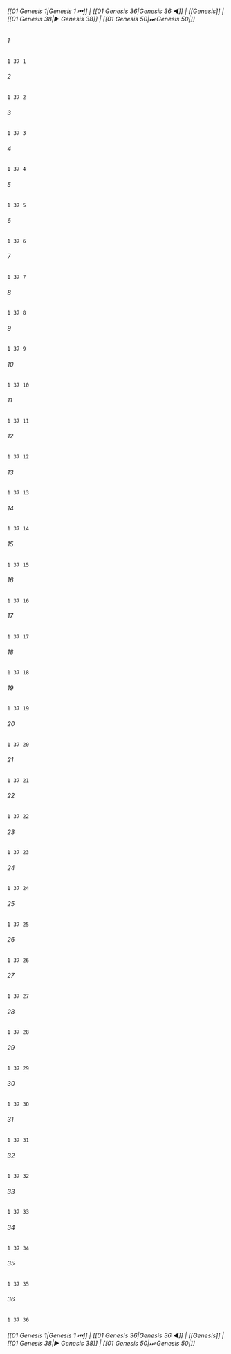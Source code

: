 
###### [[01 Genesis 1|Genesis 1 ⏮]] | [[01 Genesis 36|Genesis 36 ◀]] | [[Genesis]] | [[01 Genesis 38|▶ Genesis 38]] | [[01 Genesis 50|⏭ Genesis 50|]]

###### 1
``` verse
1 37 1 
```
###### 2
``` verse
1 37 2 
```
###### 3
``` verse
1 37 3 
```
###### 4
``` verse
1 37 4 
```
###### 5
``` verse
1 37 5 
```
###### 6
``` verse
1 37 6 
```
###### 7
``` verse
1 37 7 
```
###### 8
``` verse
1 37 8 
```
###### 9
``` verse
1 37 9 
```
###### 10
``` verse
1 37 10 
```
###### 11
``` verse
1 37 11 
```
###### 12
``` verse
1 37 12 
```
###### 13
``` verse
1 37 13 
```
###### 14
``` verse
1 37 14 
```
###### 15
``` verse
1 37 15 
```
###### 16
``` verse
1 37 16 
```
###### 17
``` verse
1 37 17 
```
###### 18
``` verse
1 37 18 
```
###### 19
``` verse
1 37 19 
```
###### 20
``` verse
1 37 20 
```
###### 21
``` verse
1 37 21 
```
###### 22
``` verse
1 37 22 
```
###### 23
``` verse
1 37 23 
```
###### 24
``` verse
1 37 24 
```
###### 25
``` verse
1 37 25 
```
###### 26
``` verse
1 37 26 
```
###### 27
``` verse
1 37 27 
```
###### 28
``` verse
1 37 28 
```
###### 29
``` verse
1 37 29 
```
###### 30
``` verse
1 37 30 
```
###### 31
``` verse
1 37 31 
```
###### 32
``` verse
1 37 32 
```
###### 33
``` verse
1 37 33 
```
###### 34
``` verse
1 37 34 
```
###### 35
``` verse
1 37 35 
```
###### 36
``` verse
1 37 36 
```

###### [[01 Genesis 1|Genesis 1 ⏮]] | [[01 Genesis 36|Genesis 36 ◀]] | [[Genesis]] | [[01 Genesis 38|▶ Genesis 38]] | [[01 Genesis 50|⏭ Genesis 50|]]

